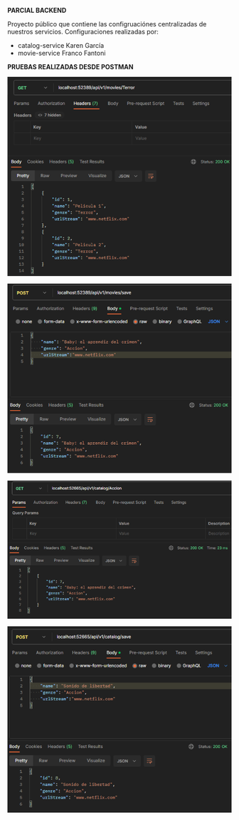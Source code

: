 **PARCIAL BACKEND**

Proyecto público que contiene las configruaciónes centralizadas de nuestros servicios.
Configuraciones realizadas por:

* catalog-service Karen García
* movie-service Franco Fantoni

**PRUEBAS REALIZADAS DESDE POSTMAN**

![Obteniendo peliculas desde el servicio movie-service](getMoviesTerror.png)

![Cargando nueva pelicula desde el servicio movie-service](saveMovieAccion.png)

![Obteniendo peliculas desde el servicio catalog-service](getCatalogGenre.png)

![Cargando nueva pelicula desde el servicio catalog-service](saveMovieFromCatalog.png)